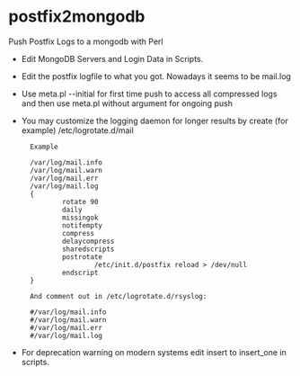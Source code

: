 # postfix2mongodb
Push Postfix Logs to a mongodb with Perl

- Edit MongoDB Servers and Login Data in Scripts.
- Edit the postfix logfile to what you got. Nowadays it seems to be mail.log
- Use meta.pl --initial for first time push to access all compressed logs and then use meta.pl without argument for ongoing push
- You may customize the logging daemon for longer results by create (for example) /etc/logrotate.d/mail 

        Example

        /var/log/mail.info
        /var/log/mail.warn
        /var/log/mail.err
        /var/log/mail.log
        {
                rotate 90
                daily
                missingok
                notifempty
                compress
                delaycompress
                sharedscripts
                postrotate
                        /etc/init.d/postfix reload > /dev/null
                endscript
        }

        And comment out in /etc/logrotate.d/rsyslog:

        #/var/log/mail.info
        #/var/log/mail.warn
        #/var/log/mail.err
        #/var/log/mail.log

- For deprecation warning on modern systems edit insert to insert_one in scripts.
